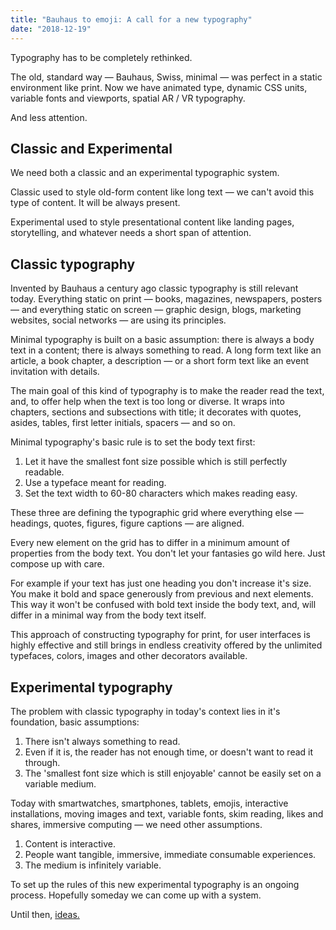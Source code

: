 ```yaml
---
title: "Bauhaus to emoji: A call for a new typography"
date: "2018-12-19"
---
```


Typography has to be completely rethinked.
<!--more-->

The old, standard way — Bauhaus, Swiss, minimal — was perfect in a static environment like print. Now we have animated type, dynamic CSS units, variable fonts and viewports, spatial AR / VR typography.

And less attention.

## Classic and Experimental

We need both a classic and an experimental typographic system.

Classic used to style old-form content like long text — we can't avoid this type of content. It will be always present.

Experimental used to style presentational content like landing pages, storytelling, and whatever needs a short span of attention.


## Classic typography

Invented by Bauhaus a century ago classic typography is still relevant today. Everything static on print — books, magazines, newspapers, posters — and everything static on screen — graphic design, blogs, marketing websites, social networks — are using its principles.

Minimal typography is built on a basic assumption: there is always a body text in a content; there is always something to read. A long form text like an article, a book chapter, a description — or a short form text like an event invitation with details.

The main goal of this kind of typography is to make the reader read the text, and, to offer help when the text is too long or diverse. It wraps into chapters, sections and subsections with title; it decorates with quotes, asides, tables, first letter initials, spacers — and so on.

Minimal typography's basic rule is to set the body text first:

1. Let it have the smallest font size possible which is still perfectly readable.
2. Use a typeface meant for reading.
3. Set the text width to 60-80 characters which makes reading easy.

These three are defining the typographic grid where everything else — headings, quotes, figures, figure captions — are aligned.

Every new element on the grid has to differ in a minimum amount of properties from the body text. You don't let your fantasies go wild here. Just compose up with care.

For example if your text has just one heading you don't increase it's size. You make it bold and space generously from previous and next elements. This way it won't be confused with bold text inside the body text, and, will differ in a minimal way from the body text itself.

This approach of constructing typography for print, for user interfaces is highly effective and still brings in endless creativity offered by the unlimited typefaces, colors, images and other decorators available.

## Experimental typography

The problem with classic typography in today's context lies in it's foundation, basic assumptions:

1. There isn't always something to read.
2. Even if it is, the reader has not enough time, or doesn't want to read it through.
3. The 'smallest font size which is still enjoyable' cannot be easily set on a variable medium.

Today with smartwatches, smartphones, tablets, emojis, interactive installations, moving images and text, variable fonts, skim reading, likes and shares, immersive computing — we need other assumptions.

1. Content is interactive.
2. People want tangible, immersive, immediate consumable experiences.
3. The medium is infinitely variable.

To set up the rules of this new experimental typography is an ongoing process. Hopefully someday we can come up with a system.

Until then, [ideas.](http://metamn.io/mr-ui/?selectedKind=Basics%2FTypography%20%E2%9C%97&selectedStory=Overview&full=0&addons=1&stories=1&panelRight=0&addonPanel=storybook-addon-background%2Fbackground-panel&background=beige)
